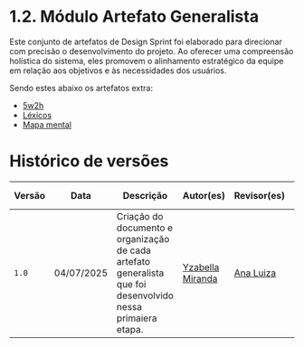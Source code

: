 # 1.2. Módulo Artefato Generalista
Este conjunto de artefatos de Design Sprint foi elaborado para direcionar com precisão o desenvolvimento do projeto. Ao oferecer uma compreensão holística do sistema, eles promovem o alinhamento estratégico da equipe em relação aos objetivos e às necessidades dos usuários.

Sendo estes abaixo os artefatos extra:

 - [5w2h](./Base/1.2.1.5w2h.md)
 - [Léxicos](./Base/1.2.2.Lexicos.md)
 - [Mapa mental](./Base/1.2.2.MapaMental.md)


# Histórico de versões
| Versão | Data | Descrição | Autor(es) | Revisor(es) | Data da revisão |
|--------|------|-----------|-----------|-------------|-----------------|
| `1.0` | 04/07/2025 | Criação do documento e organização de cada artefato generalista que foi desenvolvido nessa primaiera etapa. | [Yzabella Miranda](https://github.com/redjsun)  | [Ana Luiza](https://github.com/Ana-Luiza-SC) | 04/09/25 |